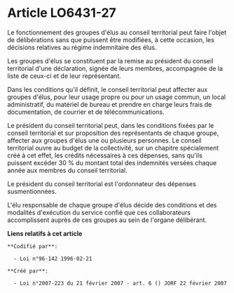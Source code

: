 # Article LO6431-27

Le fonctionnement des groupes d'élus au conseil territorial peut faire l'objet de délibérations sans que puissent être
modifiées, à cette occasion, les décisions relatives au régime indemnitaire des élus.

Les groupes d'élus se constituent par la remise au président du conseil territorial d'une déclaration, signée de leurs
membres, accompagnée de la liste de ceux-ci et de leur représentant.

Dans les conditions qu'il définit, le conseil territorial peut affecter aux groupes d'élus, pour leur usage propre ou pour un
usage commun, un local administratif, du matériel de bureau et prendre en charge leurs frais de documentation, de courrier et
de télécommunications.

Le président du conseil territorial peut, dans les conditions fixées par le conseil territorial et sur proposition des
représentants de chaque groupe, affecter aux groupes d'élus une ou plusieurs personnes. Le conseil territorial ouvre au
budget de la collectivité, sur un chapitre spécialement créé à cet effet, les crédits nécessaires à ces dépenses, sans qu'ils
puissent excéder 30 % du montant total des indemnités versées chaque année aux membres du conseil territorial.

Le président du conseil territorial est l'ordonnateur des dépenses susmentionnées.

L'élu responsable de chaque groupe d'élus décide des conditions et des modalités d'exécution du service confié que ces
collaborateurs accomplissent auprès de ces groupes au sein de l'organe délibérant.

**Liens relatifs à cet article**

	**Codifié par**:

	  - Loi n°96-142 1996-02-21

	**Créé par**:

	  - Loi n°2007-223 du 21 février 2007 - art. 6 () JORF 22 février 2007
